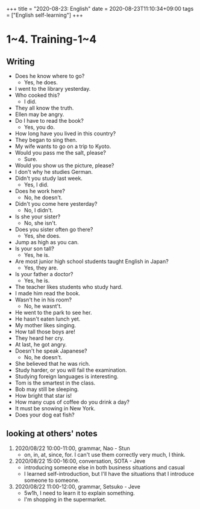 +++
title =  "2020-08-23: English"
date = 2020-08-23T11:10:34+09:00
tags = ["English self-learning"]
+++

# 1~4. Training-1~4

## Writing

* Does he know where to go?
    - Yes, he does.
* I went to the library yesterday.
* Who cooked this?
    - I did.
* They all know the truth.
* Ellen may be angry.
* Do I have to read the book?
    - Yes, you do.
* How long have you lived in this country?
* They began to sing then.
* My wife wants to go on a trip to Kyoto.
* Would you pass me the salt, please?
    - Sure.
* Would you show us the picture, please?
* I don't why he studies German.
* Didn't you study last week.
    - Yes, I did.
* Does he work here?
    - No, he doesn't.
* Didn't you come here yesterday?
    - No, I didn't.
* Is she your sister?
    - No, she isn't.
* Does you sister often go there?
    - Yes, she does.
* Jump as high as you can.
* Is your son tall?
    - Yes, he is.
* Are most junior high school students taught English in Japan?
    - Yes, they are.
* Is your father a doctor?
    - Yes, he is.
* The teacher likes students who study hard.
* I made him read the book.
* Wasn't he in his room?
    - No, he wasnt't.
* He went to the park to see her.
* He hasn't eaten lunch yet.
* My mother likes singing.
* How tall those boys are!
* They heard her cry.
* At last, he got angry.
* Doesn't he speak Japanese?
    - No, he doesn't.
* She believed that he was rich.
* Study harder, or you will fail the examination.
* Studying foreign languages is interesting.
* Tom is the smartest in the class.
* Bob may still be sleeping.
* How bright that star is!
* How many cups of coffee do you drink a day?
* It must be snowing in New York.
* Does your dog eat fish?

## looking at others' notes

1. 2020/08/22 10:00-11:00, grammar, Nao - Stun
    - on, in, at, since, for. I can't use them correctly very much, I think.
2. 2020/08/22 15:00-16:00, conversation, SOTA - Jeve
    - introducing someone else in both business situations and casual
    - I learned self-introduction, but I'll have the situations that I introduce someone to someone.
3. 2020/08/22 11:00-12:00, grammar, Setsuko - Jeve
    - 5w1h, I need to learn it to explain something.
    - I'm shopping in the supermarket.
